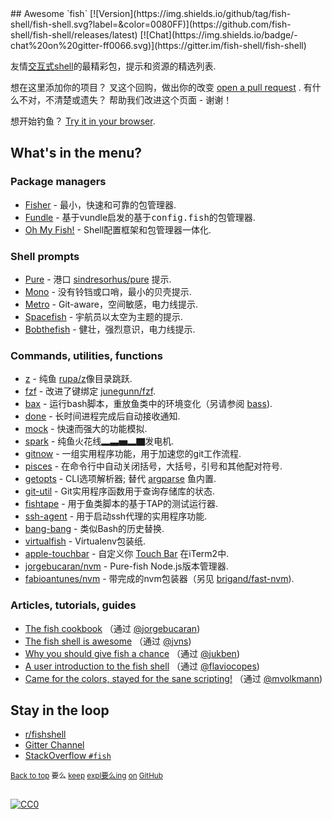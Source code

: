 <div class="github-widget" data-repo="jorgebucaran/awesome-fish"></div>
## Awesome `fish` [![Version](https://img.shields.io/github/tag/fish-shell/fish-shell.svg?label=&color=0080FF)](https://github.com/fish-shell/fish-shell/releases/latest) [![Chat](https://img.shields.io/badge/-chat%20on%20gitter-ff0066.svg)](https://gitter.im/fish-shell/fish-shell)

 友情<a href="https://github.com/fish-shell/fish-shell" title="鱼">交互式shell</a>的最精彩包，提示和资源的精选列表.

 想在这里添加你的项目？  叉这个回购，做出你的改变 [open a pull request](https://github.com/jorgebucaran/awesome-fish/fork) .  有什么不对，不清楚或遗失？  帮助我们改进这个页面 - 谢谢！

想开始钓鱼？ [Try it in your browser](https://rootnroll.com/d/fish-shell).

## What's in the menu?

### Package managers

- [Fisher](https://github.com/jorgebucaran/fisher) - 最小，快速和可靠的包管理器.
- [Fundle](https://github.com/danhper/fundle) - 基于vundle启发的基于<samp>config.fish</samp>的包管理器.
- [Oh My Fish!](https://github.com/oh-my-fish/oh-my-fish) -  Shell配置框架和包管理器一体化.

### Shell prompts

- [Pure](https://github.com/rafaelrinaldi/pure) - 港口 [sindresorhus/pure](https://github.com/sindresorhus/pure) 提示.
- [Mono](https://github.com/fishpkg/fish-prompt-mono) - 没有铃铛或口哨，最小的贝壳提示.
- [Metro](https://github.com/fishpkg/fish-prompt-metro) -  Git-aware，空间敏感，电力线提示.
- [Spacefish](https://github.com/matchai/spacefish) - 宇航员以太空为主题的提示.
- [Bobthefish](https://github.com/oh-my-fish/theme-bobthefish) - 健壮，强烈意识，电力线提示.

### Commands, utilities, functions

- [z](https://github.com/jethrokuan/z) - 纯鱼 [rupa/z](https://github.com/rupa/z)像目录跳跃.
- [fzf](https://github.com/jethrokuan/fzf) - 改进了键绑定 [junegunn/fzf](https://github.com/junegunn/fzf).
- [bax](https://github.com/jorgebucaran/fish-bax) - 运行bash脚本，重放鱼类中的环境变化（另请参阅 [bass](https://github.com/edc/bass)).
- [done](https://github.com/franciscolourenco/done) - 长时间进程完成后自动接收通知.
- [mock](https://github.com/matchai/fish-mock) - 快速而强大的功能模拟.
- [spark](https://github.com/jorgebucaran/fish-spark) - 纯鱼火花线▂▃▅▂▇发电机.
- [gitnow](https://github.com/joseluisq/gitnow) - 一组实用程序功能，用于加速您的git工作流程.
- [pisces](https://github.com/laughedelic/pisces) - 在命令行中自动关闭括号，大括号，引号和其他配对符号.
- [getopts](https://github.com/jorgebucaran/fish-getopts)   -  CLI选项解析器;  替代 [argparse](https://fishshell.com/docs/current/commands.html#argparse) 鱼内置.
- [git-util](https://github.com/fishpkg/fish-git-util) -  Git实用程序函数用于查询存储库的状态.
- [fishtape](https://github.com/jorgebucaran/fishtape) - 用于鱼类脚本的基于TAP的测试运行器.
- [ssh-agent](https://github.com/danhper/fish-ssh-agent) - 用于启动ssh代理的实用程序功能.
- [bang-bang](https://github.com/oh-my-fish/plugin-bang-bang) - 类似Bash的历史替换.
- [virtualfish](https://github.com/adambrenecki/virtualfish) -  Virtualenv包装纸.
- [apple-touchbar](https://github.com/rodrigobdz/fish-apple-touchbar) - 自定义你 [Touch Bar](https://developer.apple.com/design/human-interface-guidelines/macos/touch-bar/touch-bar-overview) 在iTerm2中.
- [jorgebucaran/nvm](https://github.com/jorgebucaran/fish-nvm) -  Pure-fish Node.js版本管理器.
- [fabioantunes/nvm](https://github.com/FabioAntunes/fish-nvm) - 带完成的nvm包装器（另见 [brigand/fast-nvm](https://github.com/brigand/fast-nvm-fish)).

### Articles, tutorials, guides

- [The fish cookbook](https://github.com/jorgebucaran/fish-cookbook) （通过 [@jorgebucaran](https://github.com/jorgebucaran))
- [The fish shell is awesome](https://jvns.ca/blog/2017/04/23/the-fish-shell-is-awesome/) （通过 [@jvns](https://github.com/jvns))
- [Why you should give fish a chance](https://dev.to/jukben/why-you-should-give-a-chance-to-fish-shell-5a0l) （通过 [@jukben](https://github.com/jukben))
- [A user introduction to the fish shell](https://flaviocopes.com/fish-shell/) （通过 [@flaviocopes](https://github.com/flaviocopes))
- [Came for the colors, stayed for the sane scripting!](https://mvolkmann.github.io/fish-article/) （通过 [@mvolkmann](https://github.com/mvolkmann))

## Stay in the loop

- [r/fishshell](https://www.reddit.com/r/fishshell)
- [Gitter Channel](https://gitter.im/fish-shell/fish-shell)
- [StackOverflow `#fish`](https://stackoverflow.com/questions/tagged/fish)

<sup>[Back to top](#awesome-fish-) 要么 [keep](https://github.com/topics/fish-shell) [expl要么ing](https://github.com/topics/fish-packages) [on](https://github.com/topics/fish) [GitHub](https://github.com/topics/fish-prompt)</sup>

<h2></h2>

[![CC0](http://mirrors.creativecommons.org/presskit/buttons/88x31/svg/cc-zero.svg)](https://creativecommons.org/publicdomain/zero/1.0/)
